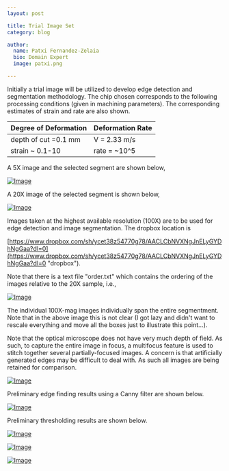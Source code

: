 ```yaml
---
layout: post

title: Trial Image Set
category: blog

author:
  name: Patxi Fernandez-Zelaia
  bio: Domain Expert 
  image: patxi.png

---
```


Initially a trial image will be utilized to develop edge detection and segmentation methodology. The chip chosen corresponds to the following processing conditions (given in machining parameters). The corresponding estimates of strain and rate are also shown.

| Degree of Deformation |   Deformation Rate      |
| ----------------      | ----------------------- |
| depth of cut =0.1 mm  |      V = 2.33 m/s       |
| strain ~ 0.1-10       |      rate = ~10^5       |

A 5X image and the selected segment are shown below,

[![Image](http://matinfteam4.github.io/images/22/5X.png)](http://matinfteam4.github.io/images/22/5X.png)

A 20X image of the selected segment is shown below,

[![Image](http://matinfteam4.github.io/images/22/20X.png)](http://matinfteam4.github.io/images/22/20X.png)

Images taken at the highest available resolution (100X) are to be used for edge detection and image segmentation. The dropbox location is 

[https://www.dropbox.com/sh/ycet38z54770g78/AACLCbNVXNgJnELyGYDhNgGaa?dl=0](https://www.dropbox.com/sh/ycet38z54770g78/AACLCbNVXNgJnELyGYDhNgGaa?dl=0 "dropbox").

Note that there is a text file "order.txt" which contains the ordering of the images relative to the 20X sample, i.e., 

[![Image](http://matinfteam4.github.io/images/22/grid.png)](http://matinfteam4.github.io/images/22/grid.png)

The individual 100X-mag images individually span the entire segmentment. Note that in the above image this is not clear (I got lazy and didn't want to rescale everything and move all the boxes just to illustrate this point...).

Note that the optical microscope does not have very much depth of field. As such, to capture the entire image in focus, a multifocus feature is used to stitch together several partially-focused images. A concern is that artificially generated edges may be difficult to deal with. As such all images are being retained for comparison.

[![Image](http://matinfteam4.github.io/images/22/6_focus_issues.png)](http://matinfteam4.github.io/images/22/6_focus_issues.png)

Preliminary edge finding results using a Canny filter are shown below. 

[![Image](http://matinfteam4.github.io/images/22/tresh_7.png)](http://matinfteam4.github.io/images/22/tresh_7.png)

Preliminary thresholding results are shown below. 


[![Image](http://matinfteam4.github.io/images/22/1.png)](http://matinfteam4.github.io/images/22/1.png)

[![Image](http://matinfteam4.github.io/images/22/6.png)](http://matinfteam4.github.io/images/22/6.png)

[![Image](http://matinfteam4.github.io/images/22/22.png)](http://matinfteam4.github.io/images/22/22.png)



